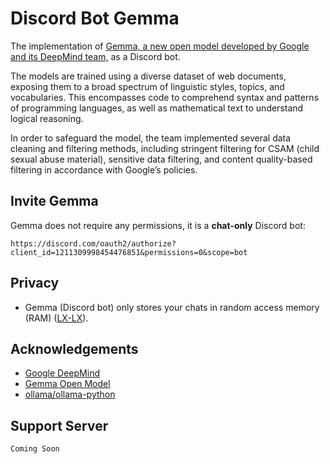 # Discord Bot Gemma
The implementation of [Gemma, a new open model developed by Google and its DeepMind team,](https://huggingface.co/google/gemma-7b) as a Discord bot.

The models are trained using a diverse dataset of web documents, exposing them to a broad spectrum of linguistic styles, topics, and vocabularies. This encompasses code to comprehend syntax and patterns of programming languages, as well as mathematical text to understand logical reasoning.

In order to safeguard the model, the team implemented several data cleaning and filtering methods, including stringent filtering for CSAM (child sexual abuse material), sensitive data filtering, and content quality-based filtering in accordance with Google’s policies.

## Invite Gemma
Gemma does not require any permissions, it is a **chat-only** Discord bot:
```
https://discord.com/oauth2/authorize?client_id=1211309998454476851&permissions=0&scope=bot
```

## Privacy
- Gemma (Discord bot) only stores your chats in random access memory (RAM) ([LX-LX]()).

## Acknowledgements
- [Google DeepMind](https://deepmind.google)
- [Gemma Open Model](https://huggingface.co/google/gemma-7b)
- [ollama/ollama-python](https://github.com/ollama/ollama-python)

## Support Server
```
Coming Soon
```
